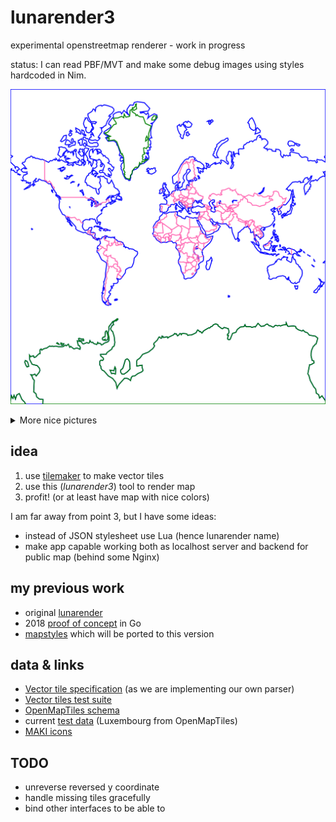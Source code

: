 # lunarender3

experimental openstreetmap renderer - work in progress

status: I can read PBF/MVT and make some debug images using styles hardcoded in Nim.

![Hello world!](examples/world1.png)

<details>
  <summary>More nice pictures</summary>

![Hello world no 2!](examples/world2.png)

![Kleinbettingen](examples/kleinbettingen.png)

![Beroun](examples/beroun.png)

![Beroun](examples/beroun-big.png)

</details>

## idea

1. use [tilemaker](https://github.com/systemed/tilemaker) to make vector tiles
2. use this (*lunarender3*) tool to render map
3. profit! (or at least have map with nice colors)

I am far away from point 3, but I have some ideas:

- instead of JSON stylesheet use Lua (hence lunarender name)
- make app capable working both as localhost server and backend for public map (behind some Nginx)

## my previous work

- original [lunarender](https://github.com/severak/lunarender)
- 2018 [proof of concept](https://github.com/severak/lunatest) in Go
- [mapstyles](https://github.com/severak/mapstyles) which will be ported to this version

## data & links

- [Vector tile specification](https://github.com/mapbox/vector-tile-spec) (as we are implementing our own parser)
- [Vector tiles test suite](https://github.com/mapbox/mvt-fixtures)
- [OpenMapTiles schema](https://openmaptiles.org/schema/)
- current [test data](https://data.maptiler.com/downloads/europe/luxembourg/) (Luxembourg from OpenMapTiles)
- [MAKI icons](https://labs.mapbox.com/maki-icons/)

## TODO

- unreverse reversed y coordinate
- handle missing tiles gracefully
- bind other interfaces to be able to 